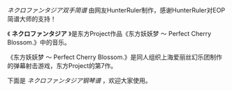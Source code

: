 

_ネクロファンタジア双手简谱_ 由网友HunterRuler制作，感谢HunterRuler对EOP简谱大师的支持！

《 **ネクロファンタジア** 》是东方Project作品《东方妖妖梦 ～ Perfect Cherry Blossom.》中的音乐。

《东方妖妖梦 ～ Perfect Cherry Blossom.》是同人组织上海爱丽丝幻乐团制作的弹幕射击游戏，东方Project的第7作。

下面是 _ネクロファンタジア钢琴谱_ ，欢迎大家使用。

